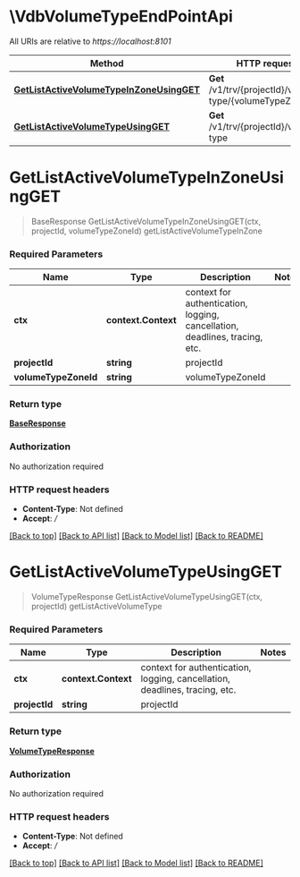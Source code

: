 # \VdbVolumeTypeEndPointApi

All URIs are relative to *https://localhost:8101*

Method | HTTP request | Description
------------- | ------------- | -------------
[**GetListActiveVolumeTypeInZoneUsingGET**](VdbVolumeTypeEndPointApi.md#GetListActiveVolumeTypeInZoneUsingGET) | **Get** /v1/trv/{projectId}/volume-type/{volumeTypeZoneId} | getListActiveVolumeTypeInZone
[**GetListActiveVolumeTypeUsingGET**](VdbVolumeTypeEndPointApi.md#GetListActiveVolumeTypeUsingGET) | **Get** /v1/trv/{projectId}/volume-type | getListActiveVolumeType


# **GetListActiveVolumeTypeInZoneUsingGET**
> BaseResponse GetListActiveVolumeTypeInZoneUsingGET(ctx, projectId, volumeTypeZoneId)
getListActiveVolumeTypeInZone

### Required Parameters

Name | Type | Description  | Notes
------------- | ------------- | ------------- | -------------
 **ctx** | **context.Context** | context for authentication, logging, cancellation, deadlines, tracing, etc.
  **projectId** | **string**| projectId | 
  **volumeTypeZoneId** | **string**| volumeTypeZoneId | 

### Return type

[**BaseResponse**](BaseResponse.md)

### Authorization

No authorization required

### HTTP request headers

 - **Content-Type**: Not defined
 - **Accept**: */*

[[Back to top]](#) [[Back to API list]](../README.md#documentation-for-api-endpoints) [[Back to Model list]](../README.md#documentation-for-models) [[Back to README]](../README.md)

# **GetListActiveVolumeTypeUsingGET**
> VolumeTypeResponse GetListActiveVolumeTypeUsingGET(ctx, projectId)
getListActiveVolumeType

### Required Parameters

Name | Type | Description  | Notes
------------- | ------------- | ------------- | -------------
 **ctx** | **context.Context** | context for authentication, logging, cancellation, deadlines, tracing, etc.
  **projectId** | **string**| projectId | 

### Return type

[**VolumeTypeResponse**](VolumeTypeResponse.md)

### Authorization

No authorization required

### HTTP request headers

 - **Content-Type**: Not defined
 - **Accept**: */*

[[Back to top]](#) [[Back to API list]](../README.md#documentation-for-api-endpoints) [[Back to Model list]](../README.md#documentation-for-models) [[Back to README]](../README.md)

